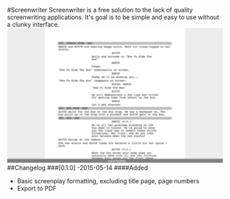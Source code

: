 #Screenwriter
Screenwriter is a free solution to the lack of quality screenwriting applications.
It's goal is to be simple and easy to use without a clunky interface. 
![Screenshot](screenshot.png)
##Changelog
###[0.1.0] -2015-05-14
####Added
- Basic screenplay formatting, excluding title page, page numbers
- Export to PDF 

